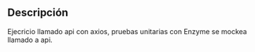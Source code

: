 
## Descripción

Ejecricio llamado api con axios, pruebas unitarias con Enzyme se mockea llamado a api.

